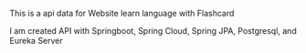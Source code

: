 This is a api data for Website learn language with Flashcard


I am created API with Springboot, Spring Cloud, Spring JPA, Postgresql, and Eureka Server
